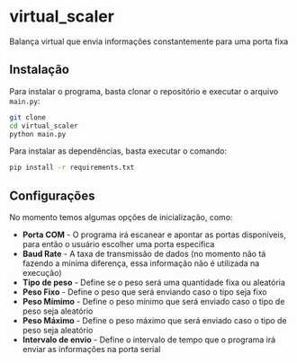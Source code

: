 # virtual_scaler
 Balança virtual que envia informações constantemente para uma porta fixa

## Instalação
Para instalar o programa, basta clonar o repositório e executar o arquivo `main.py`:

```bash
git clone
cd virtual_scaler
python main.py
```

Para instalar as dependências, basta executar o comando:

```bash
pip install -r requirements.txt
```

## Configurações
No momento temos algumas opções de inicialização, como:
- **Porta COM** - O programa irá escanear e apontar as portas disponíveis, para então o usuário escolher uma porta específica
- **Baud Rate** - A taxa de transmissão de dados (no momento não tá fazendo a mínima diferença, essa informação não é utilizada na execução)
- **Tipo de peso** - Define se o peso será uma quantidade fixa ou aleatória
- **Peso Fixo** - Define o peso que será enviando caso o tipo seja fixo
- **Peso Mímimo** - Define o peso mínimo que será enviado caso o tipo de peso seja aleatório
- **Peso Máximo** - Define o peso máximo que será enviado caso o tipo de peso seja aleatório
- **Intervalo de envio** - Define o intervalo de tempo que o programa irá enviar as informações na porta serial

